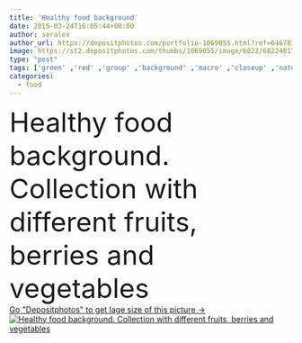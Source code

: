 ```yaml
---
title: 'Healthy food background'
date: 2015-03-24T16:05:44+00:00
author: seralex
author_url: https://depositphotos.com/portfolio-1069055.html?ref=64678756
image: https://st2.depositphotos.com/thumbs/1069055/image/6822/68224817/api_thumb_450.jpg?forcejpeg=true
type: "post"
tags: ['green' ,'red' ,'group' ,'background' ,'macro' ,'closeup' ,'nature' ,'fresh' ,'orange' ,'healthy' ,'natural' ,'raw' ,'food' ,'edible' ,'slice' ,'fruit' ,'tasty' ,'sweet' ,'meal' ,'snack' ,'eating' ,'tomato' ,'rainbow' ,'vegetarian' ,'vitamin' ,'vegetables' ,'part' ,'organic' ,'lettuce' ,'collection' ,'grape' ,'collage' ,'kiwi' ,'plum' ,'of' ,'raspberries' ,'comida' ,'sana' ,'gezond' ,'Healthy Eating' ,'fresh fruit' ,'healthy food' ,'Fruits And Vegetables' ,'food background' ,'andvegetables' ,'organic food' ,'mixed fruit' ,'berries and vegetables' ,'healthy food background' ,'saludabl' ]
categories: 
  - food
---
```

<div aling="center">
            <font size="60"> Healthy food background. Collection with different fruits, berries and vegetables</font>   
</div>
<div>
    <a href='https://st2.depositphotos.com/thumbs/1069055/image/6822/68224817/api_thumb_450.jpg?forcejpeg=true?ref=64678756' target=_blank > Go "Depositphotos" to get lage size of this picture ->
        <img href='https://st2.depositphotos.com/thumbs/1069055/image/6822/68224817/api_thumb_450.jpg?forcejpeg=true?ref=64678756' src='https://st2.depositphotos.com/1069055/6822/i/950/depositphotos_68224817-stock-photo-healthy-food-background.jpg?forcejpeg=true' alt='Healthy food background. Collection with different fruits, berries and vegetables' >
    </a>
</div>
